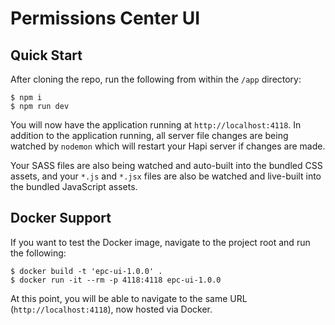 # Permissions Center UI

## Quick Start

After cloning the repo, run the following from within the `/app` directory:

```
$ npm i
$ npm run dev
```

You will now have the application running at `http://localhost:4118`.  In addition to the application running, all server file changes are being watched by `nodemon` which will restart your Hapi server if changes are made.

Your SASS files are also being watched and auto-built into the bundled CSS assets, and your `*.js` and `*.jsx` files are also be watched and live-built into the bundled JavaScript assets.

## Docker Support
If you want to test the Docker image, navigate to the project root and run the following:

```
$ docker build -t 'epc-ui-1.0.0' .
$ docker run -it --rm -p 4118:4118 epc-ui-1.0.0
```

At this point, you will be able to navigate to the same URL (`http://localhost:4118`), now hosted via Docker.